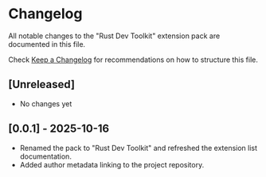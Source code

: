 # Changelog

All notable changes to the "Rust Dev Toolkit" extension pack are documented in this file.

Check [Keep a Changelog](http://keepachangelog.com/) for recommendations on how to structure this file.

## [Unreleased]

- No changes yet

## [0.0.1] - 2025-10-16

- Renamed the pack to "Rust Dev Toolkit" and refreshed the extension list documentation.
- Added author metadata linking to the project repository.
